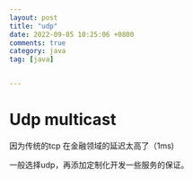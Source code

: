 ```yaml
---
layout: post
title: "udp"
date: 2022-09-05 10:25:06 +0800
comments: true
category: java
tag: [java]


---
```


# Udp multicast

因为传统的tcp 在金融领域的延迟太高了（1ms) 



一般选择udp，再添加定制化开发一些服务的保证。

